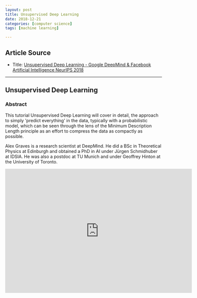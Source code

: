 ```yaml
---
layout: post
title: Unsupervised Deep Learning
date: 2018-12-21
categories: [computer science]
tags: [machine learning]

---
```


## Article Source
* Title: [Unsupervised Deep Learning - Google DeepMind & Facebook Artificial Intelligence NeurIPS 2018](https://www.youtube.com/watch?v=rjZCjosEFpI)

---


## Unsupervised Deep Learning

### Abstract

This tutorial Unsupervised Deep Learning will cover in detail, the approach to simply 'predict everything' in the data, typically with a probabilistic model, which can be seen through the lens of the Minimum Description Length principle as an effort to compress the data as compactly as possible.

Alex Graves is a research scientist at DeepMind. He did a BSc in Theoretical Physics at Edinburgh and obtained a PhD in AI under Jürgen Schmidhuber at IDSIA. He was also a postdoc at TU Munich and under Geoffrey Hinton at the University of Toronto.

<iframe width="600" height="400" src="https://www.youtube.com/embed/rjZCjosEFpI" frameborder="0" allow="accelerometer; autoplay; encrypted-media; gyroscope; picture-in-picture" allowfullscreen></iframe>